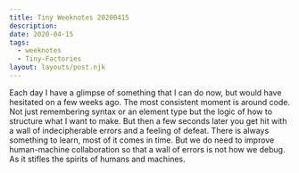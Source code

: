 ```yaml
---
title: Tiny Weeknotes 20200415
description:
date: 2020-04-15
tags:
  - weeknotes
  - Tiny-Factories
layout: layouts/post.njk
---
```


Each day I have a glimpse of something that I can do now, but would have hesitated on a few weeks ago. The most consistent moment is around code. Not just remembering syntax or an element type but the logic of how to structure what I want to make. But then a few seconds later you get hit with a wall of indecipherable errors and a feeling of defeat. There is always something to learn, most of it comes in time. But we do need to improve human-machine collaboration so that a wall of errors is not how we debug. As it stifles the spirits of humans and machines.

